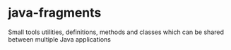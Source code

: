 java-fragments
==============

Small tools utilities, definitions, methods and classes which can be shared between multiple Java applications
